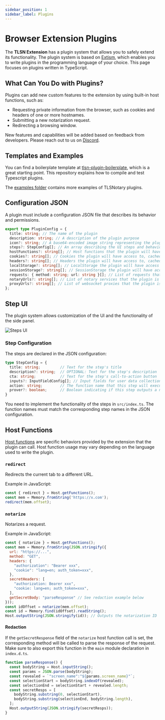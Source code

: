 ```yaml
---
sidebar_position: 1
sidebar_label: Plugins
---
```

# Browser Extension Plugins

The **TLSN Extension** has a plugin system that allows you to safely extend its functionality. The plugin system is based on [Extism](https://extism.org/docs/concepts/plug-in-system), which enables you to write plugins in the programming language of your choice. This page focuses on plugins written in TypeScript.

## What Can You Do with Plugins?

Plugins can add new custom features to the extension by using built-in host functions, such as:

- Requesting private information from the browser, such as cookies and headers of one or more hostnames.
- Submitting a new notarization request.
- Redirecting a browsing window.

New features and capabilities will be added based on feedback from developers. Please reach out to us on [Discord](https://discord.gg/9XwESXtcN7).

## Templates and Examples

You can find a boilerplate template at [tlsn-plugin-boilerplate](https://github.com/tlsnotary/tlsn-plugin-boilerplate), which is a great starting point. This repository explains how to compile and test Typescript plugins.

The [examples folder](https://github.com/tlsnotary/tlsn-plugin-boilerplate/tree/main/examples) contains more examples of TLSNotary plugins.

## Configuration JSON

A plugin must include a configuration JSON file that describes its behavior and permissions.

<!-- https://github.com/tlsnotary/tlsn-extension/blob/p2p/src/utils/misc.ts#L315-L326 -->
```ts
export type PluginConfig = {
  title: string; // The name of the plugin
  description: string; // A description of the plugin purpose
  icon?: string; // A base64-encoded image string representing the plugin's icon (optional)
  steps?: StepConfig[]; // An array describing the UI steps and behavior (see Step UI below) (optional)
  hostFunctions?: string[]; // Host functions that the plugin will have access to
  cookies?: string[]; // Cookies the plugin will have access to, cached by the extension from specified hosts (optional)
  headers?: string[]; // Headers the plugin will have access to, cached by the extension from specified hosts (optional)
  localStorage?: string[]; // LocalStorage the plugin will have access to, cached by the extension from specified hosts (optional)
  sessionStorage?: string[]; // SessionStorage the plugin will have access to, cached by the extension from specified hosts (optional)
  requests: { method: string; url: string }[]; // List of requests that the plugin is allowed to make
  notaryUrls?: string[]; // List of notary services that the plugin is allowed to use (optional)
  proxyUrls?: string[]; // List of websocket proxies that the plugin is allowed to use (optional)
};
```

## Step UI

The plugin system allows customization of the UI and the functionality of the side panel.

![Steps UI](./images/steps_ui.png)

### Step Configuration

The steps are declared in the JSON configuration:

```ts
type StepConfig = {
  title: string;         // Text for the step's title
  description?: string;  // OPTIONAL: Text for the step's description
  cta: string;           // Text for the step's call-to-action button
  inputs?: InputFieldConfig[]; // Input fields for user data collection (optional)
  action: string;        // The function name that this step will execute
  prover?: boolean;      // Boolean indicating if this step outputs a notarization
}
```

You need to implement the functionality of the steps in `src/index.ts`. The function names must match the corresponding step names in the JSON configuration.

## Host Functions

<!-- https://github.com/tlsnotary/tlsn-extension/blob/fe56de0b6cb4e235cabb0f8b2216853de2adb47f/src/utils/plugins.tsx#L5 -->
[Host functions](https://extism.org/docs/concepts/host-functions) are specific behaviors provided by the extension that the plugin can call. Host function usage may vary depending on the language used to write the plugin.

### `redirect`

Redirects the current tab to a different URL.

Example in JavaScript:
```js
const { redirect } = Host.getFunctions();
const mem = Memory.fromString('https://x.com');
redirect(mem.offset);
```

### `notarize`

Notarizes a request.

Example in JavaScript:
```js
const { notarize } = Host.getFunctions();
const mem = Memory.fromString(JSON.stringify({
  url: "https://...",
  method: "GET",
  headers: {
    "authorization": "Bearer xxx",
    "cookie": "lang=en; auth_token=xxx",
  },
  secretHeaders: [
    "authorization: Bearer xxx",
    "cookie: lang=en; auth_token=xxx",
  ],
  getSecretBody: "parseResponse" // See redaction example below
}));
const idOffset = notarize(mem.offset);
const id = Memory.find(idOffset).readString();
Host.outputString(JSON.stringify(id)); // Outputs the notarization ID
```

#### Redaction

If the `getSecretResponse` field of the `notarize` host function call is set, the corresponding method will be called to parse the response of the request. Make sure to also export this function in the `main` module declaration in `index.d.ts`.

```ts
function parseResponse() {
  const bodyString = Host.inputString();
  const params = JSON.parse(bodyString);
  const revealed = `"screen_name":"${params.screen_name}"`;
  const selectionStart = bodyString.indexOf(revealed);
  const selectionEnd = selectionStart + revealed.length;
  const secretResps = [
    bodyString.substring(0, selectionStart),
    bodyString.substring(selectionEnd, bodyString.length),
  ];
  Host.outputString(JSON.stringify(secretResps));
}
```
